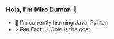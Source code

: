 ### Hola, I'm Miro Duman 👋

- 🌱 I’m currently learning Java, Pyhton
- ⚡ ~~Fun~~ Fact: J. Cole is the goat
<!--
**mirodn/mirodn** is a ✨ _special_ ✨ repository because its `README.md` (this file) appears on your GitHub profile.

Here are some ideas to get you started:

- 🔭 I’m currently working on ...
- 👯 I’m looking to collaborate on ...
- 🤔 I’m looking for help with ...
- 💬 Ask me about ...
- 📫 How to reach me: ...
- 😄 Pronouns: ...

-->
